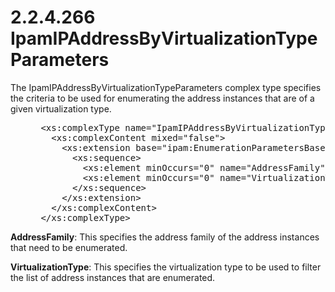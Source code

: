 <html dir="LTR" xmlns:mshelp="http://msdn.microsoft.com/mshelp" xmlns:ddue="http://ddue.schemas.microsoft.com/authoring/2003/5" xmlns:xlink="http://www.w3.org/1999/xlink" xmlns:tool="http://www.microsoft.com/tooltip">
 <body>
 <div id="header">
 <h1 class="heading">2.2.4.266 IpamIPAddressByVirtualizationTypeParameters</h1>
 </div>
 <div id="mainSection">
 <div id="mainBody">
 <div id="allHistory" class="saveHistory"></div>
 <div id="sectionSection0" class="section" name="collapseableSection">
 

<p>The IpamIPAddressByVirtualizationTypeParameters complex type
specifies the criteria to be used for enumerating the address instances that
are of a given virtualization type.</p>

<dl>
<dd>
<div><pre> &lt;xs:complexType name=&quot;IpamIPAddressByVirtualizationTypeParameters&quot;&gt;
   &lt;xs:complexContent mixed=&quot;false&quot;&gt;
     &lt;xs:extension base=&quot;ipam:EnumerationParametersBase&quot;&gt;
       &lt;xs:sequence&gt;
         &lt;xs:element minOccurs=&quot;0&quot; name=&quot;AddressFamily&quot; type=&quot;syssock:AddressFamily&quot; /&gt;
         &lt;xs:element minOccurs=&quot;0&quot; name=&quot;VirtualizationType&quot; nillable=&quot;true&quot; type=&quot;ipam:IPVirtualizationType&quot; /&gt;
       &lt;/xs:sequence&gt;
     &lt;/xs:extension&gt;
   &lt;/xs:complexContent&gt;
 &lt;/xs:complexType&gt;
</pre></div>
</dd></dl>

<p><b>AddressFamily</b>: This specifies the address
family of the address instances that need to be enumerated.</p>

<p><b>VirtualizationType</b>: This specifies the
virtualization type to be used to filter the list of address instances that are
enumerated.</p>


 </div>
 </div>
 </div>
 </body>
</html>